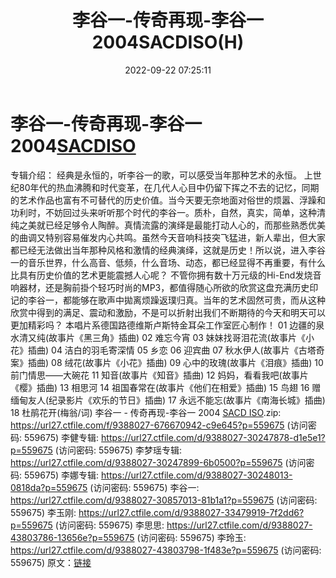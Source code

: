 ﻿---
title: 李谷一-传奇再现-李谷一2004SACDISO(H)
date: 2022-09-22 07:25:11
categories: WAV车载音乐、镜像
tags: 华语中文
---
# 李谷一-传奇再现-李谷一2004[SACDISO](H)

专辑介绍：
经典是永恒的，听李谷一的歌，可以感受当年那种艺术的永恒。
上世纪80年代的热血沸腾和时代变革，在几代人心目中仍留下挥之不去的记忆，同期的艺术作品也富有不可替代的历史价值。当今天要无奈地面对俗世的烦嚣、浮躁和功利时，不妨回过头来听听那个时代的李谷一。质朴，自然，真实，简单，这种清纯之美就已经足够令人陶醉。真情流露的演绎是最能打动人心的，而那些熟悉优美的曲调又特别容易催发内心共鸣。虽然今天音响科技突飞猛进，新人辈出，但大家都已经无法做出当年那种风格和激情的经典演绎，这就是历史！所以说，进入李谷一的音乐世界，什么高音、低频，什么音场、动态，都已经显得不再重要，有什么比具有历史价值的艺术更能震撼人心呢？
不管你拥有数十万元级的Hi-End发烧音响器材，还是胸前掛个轻巧时尚的MP3，都值得随心所欲的欣赏这盘充满历史印记的李谷一，都能够在歌声中拋离烦躁返璞归真。当年的艺术固然可贵，而从这种欣赏中得到的满足、震动和激励，不是可以折射出我们不断期待的今天和明天可以更加精彩吗？
本唱片系德国路德维斯卢斯特金耳朵工作室匠心制作！
01 边疆的泉水清又纯(故事片《黑三角》插曲)
02 难忘今宵
03 妹妹找哥泪花流(故事片《小花》插曲)
04 洁白的羽毛寄深情
05 乡恋
06 迎宾曲
07 秋水伊人(故事片《古塔奇案》插曲)
08 绒花(故事片《小花》插曲)
09 心中的玫瑰(故事片《泪痕》插曲)
10 前门情思——大碗花
11 知音(故事片《知音》插曲)
12 妈妈，看看我吧(故事片《樱》插曲)
13 相思河
14 祖国春常在(故事片《他们在相爱》插曲)
15 鸟翅
16 赠缅甸友人(纪录影片《欢乐的节日》插曲)
17 永远不能忘(故事片《南海长城》插曲)
18 杜鹃花开(梅翁/词)
李谷一 - 传奇再现-李谷一 2004 [SACD ISO]( H ).zip:
https://url27.ctfile.com/f/9388027-676670942-c9e645?p=559675
(访问密码: 559675)
李健专辑: https://url27.ctfile.com/d/9388027-30247878-d1e5e1?p=559675
(访问密码: 559675)
李梦瑶专辑: https://url27.ctfile.com/d/9388027-30247899-6b0500?p=559675
(访问密码: 559675)
李娜专辑: https://url27.ctfile.com/d/9388027-30248013-0818da?p=559675
(访问密码: 559675)
李谷一: https://url27.ctfile.com/d/9388027-30857013-81b1a1?p=559675
(访问密码: 559675)
李玉刚: https://url27.ctfile.com/d/9388027-33479919-7f2dd6?p=559675
(访问密码: 559675)
李思思: https://url27.ctfile.com/d/9388027-43803786-13656e?p=559675
(访问密码: 559675)
李玲玉: https://url27.ctfile.com/d/9388027-43803798-1f483e?p=559675
(访问密码: 559675)
原文：[链接](https://blog.sina.com.cn/s/blog_1647c7e7601030zj8.html)